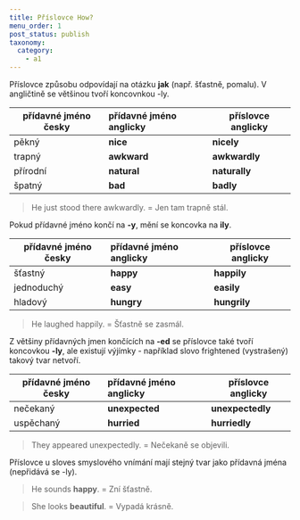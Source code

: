 ```yaml
---
title: Příslovce How?
menu_order: 1
post_status: publish
taxonomy:
  category:
    - a1
---
```


Příslovce způsobu odpovídají na otázku **jak** (např. šťastně, pomalu). V angličtině se většinou tvoří koncovnkou -ly.

| přídavné jméno česky | přídavné jméno anglicky | příslovce anglicky |
| -------------------- | :---------------------- | ------------------ |
| pěkný                | **nice**                | **nicely**         |
| trapný               | **awkward**             | **awkwardly**      |
| přírodní             | **natural**             | **naturally**      |
| špatný               | **bad**                 | **badly**          |

> He just stood there awkwardly. = Jen tam trapně stál.

Pokud přídavné jméno končí na **-y**, mění se koncovka na **ily**.

| přídavné jméno česky | přídavné jméno anglicky | příslovce anglicky |
| -------------------- | :---------------------- | ------------------ |
| šťastný              | **happy**               | **happily**        |
| jednoduchý           | **easy**                | **easily**         |
| hladový              | **hungry**              | **hungrily**       |

> He laughed happily. = Šťastně se zasmál.

Z většiny přídavných jmen končících na **-ed** se příslovce také tvoří koncovkou **-ly**, ale existují výjímky - například slovo frightened (vystrašený) takový tvar netvoří.

| přídavné jméno česky | přídavné jméno anglicky | příslovce anglicky |
| -------------------- | :---------------------- | ------------------ |
| nečekaný             | **unexpected**          | **unexpectedly**   |
| uspěchaný            | **hurried**             | **hurriedly**      |

> They appeared unexpectedly. = Nečekaně se objevili.

Příslovce u sloves smyslového vnímání mají stejný tvar jako přídavná jména (nepřidává se -ly).

> He sounds **happy**. = Zní šťastně.

> She looks **beautiful**. = Vypadá krásně.
